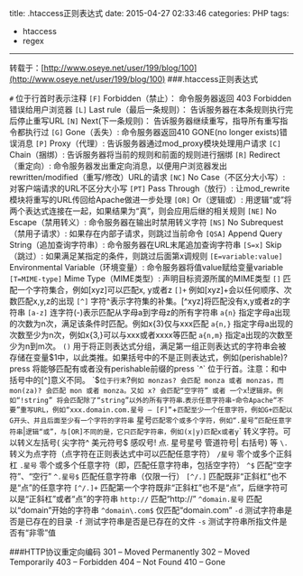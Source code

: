 title: .htaccess正则表达式
date: 2015-04-27 02:33:46
categories:  PHP
tags:
- htaccess
- regex
---

转载于：[http://www.oseye.net/user/199/blog/100](http://www.oseye.net/user/199/blog/100)
###.htaccess正则表达式

<!--more-->

`#` 位于行首时表示注释
`[F]` Forbidden（禁止）： 命令服务器返回 403 Forbidden错误给用户浏览器
`[L]` Last rule（最后一条规则）： 告诉服务器在本条规则执行完后停止重写URL
`[N]` Next(下一条规则)： 告诉服务器继续重写，指导所有重写指令都执行过
`[G]` Gone（丢失）: 命令服务器返回410 GONE(no longer exists)错误消息
`[P]` Proxy（代理）: 告诉服务器通过mod_proxy模块处理用户请求
`[C]` Chain（捆绑）: 告诉服务器将当前的规则和前面的规则进行捆绑
`[R]` Redirect（重定向）: 命令服务器发出重定向消息，以便用户浏览器发出rewritten/modified（重写/修改）URL的请求
`[NC]` No Case（不区分大小写）: 对客户端请求的URL不区分大小写
`[PT]` Pass Through（放行）: 让mod_rewrite模块将重写的URL传回给Apache做进一步处理
`[OR]` Or（逻辑或）: 用逻辑“或”将两个表达式连接在一起，如果结果为“真”，则会应用后继的相关规则
`[NE]` No Escape（禁用转义）: 命令服务器在输出时禁用转义字符
`[NS]` No Subrequest（禁用子请求）: 如果存在内部子请求，则跳过当前命令
`[QSA]` Append Query String（追加查询字符串）: 命令服务器在URL末尾追加查询字符串
`[S=x]` Skip（跳过）: 如果满足某指定的条件，则跳过后面第x调规则
`[E=variable:value]` Environmental Variable（环境变量）: 命令服务器将值value赋给变量variable
`[T=MIME-type]` Mime Type（MIME类型）: 声明目标资源所属的MIME类型
`[]` 匹配一个字符集合，例如[xyz]可以匹配x, y或者z
`[]+` 例如[xyz]+会以任何顺序、次数匹配x,y,z的出现
`[^]` 字符^表示字符集的补集。[^xyz]将匹配没有x,y或者z的字符串
`[a-z]` 连字符(-)表示匹配从字母a到字母z的所有字符串
`a{n}` 指定字母a出现的次数为n次，满足该条件时匹配。例如x{3}仅与xxx匹配
`a{n,}` 指定字母a出现的次数至少为n次，例如x{3,}可以与xxx或者xxxx等匹配
`a{n,m}` 指定a出现的次数至少为n到m次。
`()` 用于将正则表达式分组，满足第一组正则表达式的字符串会被存储在变量$1中，以此类推。如果括号中的不是正则表达式，例如(perishable)?press 将能够匹配有或者没有perishable前缀的press
`^` 位于行首。注意：和中括号中的[^]意义不同。
`$` 位于行末
`?` 例如 monzas? 会匹配 monza 或者 monzas，而 mon(za)? 会匹配 mon 或者 monza。又如 x? 会匹配“空字符” 或者 一个x
`!` 逻辑非。例如“!string” 将会匹配除了“string”以外的所有字符串
`.` 表示任意字符串
`-` 命令Apache“不要”重写URL，例如“xxx.domain.com.星号 – [F]”
`+` 匹配至少一个任意字符，例如G+匹配以G开头、并且后面至少有一个字符的字符串
` 星号` 匹配零个或多个字符，例如“.星号”匹配任意字符串
`|` 逻辑“或”，与[OR]不同的是，它只匹配字符串，例如(x|y)匹配x或者y
`\` 转义字符。可以转义左括号( 尖字符^ 美元符号$ 感叹号! 点. 星号星号 管道符号| 右括号) 等
`\.` 转义为点字符（点字符在正则表达式中可以匹配任意字符）
`/星号` 零个或多个正斜杠
`.星号` 零个或多个任意字符（即，匹配任意字符串，包括空字符）
`^$` 匹配“空字符”、“空行”
`^.星号$` 匹配任意字符串（仅限一行）
`[^/.]` 匹配既非“正斜杠”也不是“点”的任意字符
`[^/.]+` 匹配第一个字符既非“正斜杠”也不是“点”，后继字符可以是“正斜杠”或者“点”的字符串
`http://` 匹配“http://”
`^domain.星号` 匹配以“domain”开始的字符串
`^domain\.com$` 仅匹配“domain.com”
`-d` 测试字符串是否是已存在的目录
`-f` 测试字符串是否是已存在的文件
`-s` 测试字符串所指文件是否有“非零”值

###HTTP协议重定向编码
301 – Moved Permanently
302 – Moved Temporarily
403 – Forbidden
404 – Not Found
410 – Gone